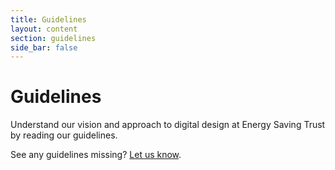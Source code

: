```yaml
---
title: Guidelines
layout: content
section: guidelines
side_bar: false
---
```


# Guidelines

Understand our vision and approach to digital design at Energy Saving Trust by reading our guidelines.
 
See any guidelines missing? [Let us know](https://forms.office.com/e/PDKK137Cc7).
